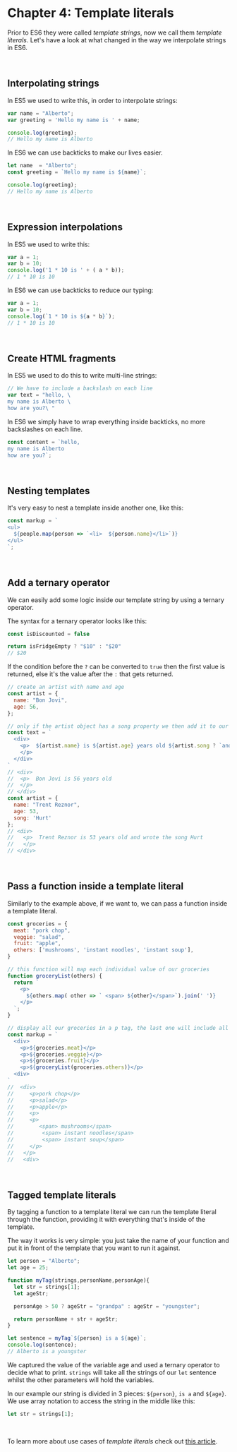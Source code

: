 # Chapter 4: Template literals

Prior to ES6 they were called *template strings*, now we call them  *template literals*. Let's have a look at what changed in the way we interpolate strings in ES6.

&nbsp;

## Interpolating strings

In ES5 we used to write this, in order to interpolate strings:

``` javascript
var name = "Alberto";
var greeting = 'Hello my name is ' + name;

console.log(greeting);
// Hello my name is Alberto
```

In ES6 we can use backticks to make our lives easier.

``` javascript
let name  = "Alberto";
const greeting = `Hello my name is ${name}`;

console.log(greeting);
// Hello my name is Alberto
```

&nbsp;

## Expression interpolations

In ES5 we used to write this:

``` javascript
var a = 1;
var b = 10;
console.log('1 * 10 is ' + ( a * b));
// 1 * 10 is 10

```

In ES6 we can use backticks to reduce our typing:

``` javascript
var a = 1;
var b = 10;
console.log(`1 * 10 is ${a * b}`);
// 1 * 10 is 10
```

&nbsp;

## Create HTML fragments

In ES5 we used to do this to write multi-line strings:

``` javascript
// We have to include a backslash on each line
var text = "hello, \
my name is Alberto \
how are you?\ "
```

In ES6 we simply have to wrap everything inside backticks, no more backslashes on each line.

``` javascript 
const content = `hello,
my name is Alberto
how are you?`;
```

&nbsp;

## Nesting templates

It's very easy to nest a template inside another one, like this:

``` js
const markup = `
<ul>
  ${people.map(person => `<li>  ${person.name}</li>`)}
</ul>
`;
```

&nbsp;

## Add a ternary operator

We can easily add some logic inside our template string by using a ternary operator.

The syntax for a ternary operator looks like this:

```js
const isDiscounted = false

return isFridgeEmpty ? "$10" : "$20"
// $20
```

If the condition before the `?` can be converted to `true` then the first value is returned, else it's the value after the `:` that gets returned.


``` js
// create an artist with name and age
const artist = {
  name: "Bon Jovi",
  age: 56,
};

// only if the artist object has a song property we then add it to our paragraph, otherwise we return nothing
const text = `
  <div>
    <p>  ${artist.name} is ${artist.age} years old ${artist.song ? `and wrote the song ${artist.song}` : '' }
    </p>
  </div>
`
// <div>
//  <p>  Bon Jovi is 56 years old
//  </p>
// </div>
const artist = {
  name: "Trent Reznor",
  age: 53,
  song: 'Hurt'
};
// <div>
//   <p>  Trent Reznor is 53 years old and wrote the song Hurt
//   </p>
// </div>
```

&nbsp;

## Pass a function inside a template literal

Similarly to the example above, if we want to, we can pass a function inside a template literal.

``` js
const groceries = {
  meat: "pork chop",
  veggie: "salad",
  fruit: "apple",
  others: ['mushrooms', 'instant noodles', 'instant soup'],
}

// this function will map each individual value of our groceries
function groceryList(others) {
  return `
    <p> 
      ${others.map( other => ` <span> ${other}</span>`).join(' ')}
    </p>
  `;
}

// display all our groceries in a p tag, the last one will include all the one from the array **others**
const markup = `
  <div>
    <p>${groceries.meat}</p>
    <p>${groceries.veggie}</p>
    <p>${groceries.fruit}</p>
    <p>${groceryList(groceries.others)}</p>
  <div>
`
//  <div>
//     <p>pork chop</p>
//     <p>salad</p>
//     <p>apple</p>
//     <p>
//     <p>
//        <span> mushrooms</span>
//         <span> instant noodles</span>
//         <span> instant soup</span>
//     </p>
//   </p>
//   <div>
```

&nbsp;

## Tagged template literals

By tagging a function to a template literal we can run the template literal through the function, providing it with everything that's inside of the template.

The way it works is very simple: you just take the name of your function and put it in front of the template that you want to run it against.

```js
let person = "Alberto";
let age = 25;

function myTag(strings,personName,personAge){
  let str = strings[1];
  let ageStr;

  personAge > 50 ? ageStr = "grandpa" : ageStr = "youngster";

  return personName + str + ageStr;
}

let sentence = myTag`${person} is a ${age}`;
console.log(sentence);
// Alberto is a youngster
```

We captured the value of the variable age and used a ternary operator to decide what to print.
`strings` will take all the strings of our `let` sentence whilst the other parameters will hold the variables.

In our example our string is divided in 3 pieces: `${person}`, `is a` and `${age}`.
We use array notation to access the string in the middle like this:

```js
let str = strings[1];
```

&nbsp;

To learn more about use cases of *template literals* check out [this article](https://codeburst.io/javascript-es6-tagged-template-literals-a45c26e54761).
